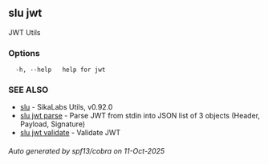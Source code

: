 ## slu jwt

JWT Utils

### Options

```
  -h, --help   help for jwt
```

### SEE ALSO

* [slu](slu.md)	 - SikaLabs Utils, v0.92.0
* [slu jwt parse](slu_jwt_parse.md)	 - Parse JWT from stdin into JSON list of 3 objects (Header, Payload, Signature)
* [slu jwt validate](slu_jwt_validate.md)	 - Validate JWT

###### Auto generated by spf13/cobra on 11-Oct-2025
